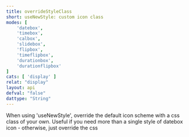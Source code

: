 ```yaml
---
title: overrideStyleClass
short: useNewStyle: custom icon class
modes: [
	'datebox',
	'timebox',
	'calbox',
	'slidebox',
	'flipbox',
	'timeflipbox',
	'durationbox',
	'durationflipbox'
]
cats: [ 'display' ]
relat: "display"
layout: api
defval: "false"
dattype: "String"
---
```


When using 'useNewStyle', override the default icon scheme with a css class of your own.  Useful if you need more than a single style of datebox icon - otherwise, just override the css
